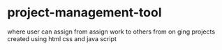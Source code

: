 # project-management-tool
where user can assign from assign work to others from on ging projects created using html css and java script
